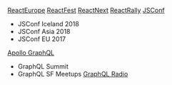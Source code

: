 [ReactEurope](https://www.youtube.com/channel/UCorlLn2oZfgOJ-FUcF2eZ1A)
[ReactFest](https://www.youtube.com/channel/UCjO-zVjLvkrh8-DT9wZCHTQ)
[ReactNext](https://www.youtube.com/channel/UC3BT8hh3yTTYxbLQy_wbk2w)
[ReactRally](https://www.youtube.com/channel/UCXBhQ05nu3L1abBUGeQ0ahw)
[JSConf](https://www.youtube.com/channel/UCzoVCacndDCfGDf41P-z0iA)
- JSConf Iceland 2018
- JSConf Asia 2018
- JSConf EU 2017

[Apollo GraphQL](https://www.youtube.com/channel/UC0pEW_GOrMJ23l8QcrGdKSw/playlists)
- GraphQL Summit
- GraphQL SF Meetups
[GraphQL Radio](https://www.youtube.com/channel/UCyjqrS8J8FCtqOtYoYcIqGw/videos)